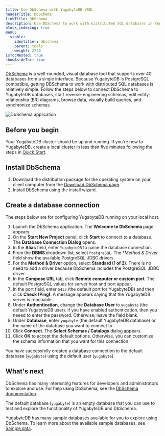 ```yaml
---
title: Use DbSchema with YugabyteDB YSQL
headerTitle: DbSchema
linkTitle: DbSchema
description: Use DbSchema to work with distributed SQL databases in YugabyteDB.
block_indexing: true
menu:
  stable:
    identifier: dbschema
    parent: tools
    weight: 2720
isTocNested: true
showAsideToc: true
---
```


[DbSchema](https://dbschema.com/) is a well-rounded, visual database tool that supports over 40 databases from a single interface. Because YugabyteDB is PostgreSQL compatible, getting DBSchema to work with distributed SQL databases is relatively simple. Follow the steps below to connect DbSchema to YugabyteDB databases, start reverse-engineering schemas, edit entity-relationship (ER) diagrams, browse data, visually build queries, and synchronize schemas.

![DbSchema application](/images/develop/tools/dbschema/dbschema-application.png)

## Before you begin

Your YugabyteDB cluster should be up and running. If you're new to YugabyteDB, create a local cluster in less than five minutes following the steps in [Quick Start](../../../quick-start/install).

## Install DbSchema

1. Download the distribution package for the operating system on your client computer from the [Download DbSchema page](https://dbschema.com/download.html).
2. Install DbSchema using the install wizard.

## Create a database connection

The steps below are for configuring YugabyteDB running on your local host.

1. Launch the DbSchema application. The **Welcome to DbSchema** page appears.
2. On the **Start New Project** panel, click **Start** to connect to a database. The **Database Connection Dialog** opens.
3. In the **Alias** field, enter `YugabyteDB` to name the database connection.
4. From the **DBMS** dropdown list, select `PostgreSQL`. The **Method & Driver* field show the available PostgreSQL JDBC drivers.
5. For the **Method & Driver** option, select **Standard (1 of 2)**. There is no need to add a driver because DbSchema includes the PostgreSQL JDBC driver.
7. In the **Compose URL** tab, click **Remote computer or custom port**. The default PostgreSQL values for server host and port appear.
8. In the port field, enter `5433` (the default port for YugabyteDB) and then click **Check (Ping)**. A message appears saying that the YugabyteDB server is reachable.
9. Under **Authentication**, change the **Database User** to `yugabyte` (the default YugabyteDB user). If you have enabled authentication, then you neeed to enter the password. Otherwise, leave the field blank.
10. Under **Database**, enter `yugabyte` (the default YugabyteDB database) or the name of the database you want to connect to.
11. Click **Connect**. The **Select Schemas / Catalogs** dialog appears.
12. Click **OK** to accept the default options. Otherwise, you can customize the schema information that you want for this connection.

You have successfully created a database connection to the default database (`yugabyte`) using the default user (`yugabyte`).

## What's next

DbSchema has many interesting features for developers and administrators to explore and use. For help using DbSchema, see the [DbSchema documentation](https://dbschema.com/documentation/index.html).

The default database (`yugabyte`) is an empty database that you can use to test and explore the functionality of YugabyteDB and DbSchema.

YugabyteDB has many sample databases available for you to explore using DbSchema. To learn more about the available sample databases, see [Sample data](../../sample-data/).
